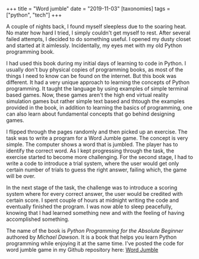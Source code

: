 +++
title = "Word jumble"
date = "2019-11-03"
[taxonomies]
tags = ["python", "tech"]
+++

A couple of nights back, I found myself sleepless due to the soaring heat. No mater how hard I tried, I simply couldn't get myself to rest. After several failed attempts, I decided to do something useful. I opened my dusty closet and started at it aimlessly. Incidentally, my eyes met with my old Python programming book.

I had used this book during my initial days of learning to code in Python. I usually don't buy physical copies of programming books, as most of the things I need to know can be found on the internet. But this book was different. It had a very unique approach to learning the concepts of Python programming. It taught the language by using examples of simple terminal based games. Now, these games aren't the high end virtual reality simulation games but rather simple text based and thtough the examples provided in the book, in addition to learning the basics of programming, one can also learn about fundamental concepts that go behind designing games.

I flipped through the pages randomly and then picked up an exercise. The task was to write a program for a Word Jumble game. The concept is very simple. The computer shows a word that is jumbled. The player has to identify the correct word. As I kept progressing through the task, the exercise started to become more challenging. For the second stage, I had to write a code to introduce a trial system, where the user would get only certain number of trials to guess the right answer, failing which, the game will be over.

In the next stage of the task, the challenge was to introduce a scoring system where for every correct answer, the user would be credited with certain score. I spent couple of hours at midnight writing the code and eventually finished the program. I was now able to sleep peacefully, knowing that I had learned something new and with the feeling of having accomplished something.

The name of the book is _Python Programming for the Absolute Beginner_ authored by _Michael Dawson_. It is a book that helps you learn Python programming while enjoying it at the same time. I've posted the code for word jumble game in my Github repository here: [Word Jumble](https://github.com/s4m13337/word-jumble)
